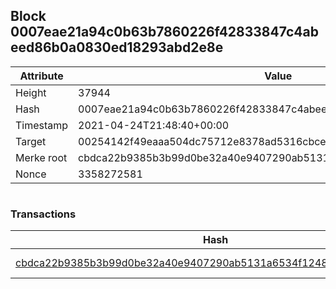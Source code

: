 ## Block 0007eae21a94c0b63b7860226f42833847c4abeed86b0a0830ed18293abd2e8e

Attribute | Value
--- | ---
Height | 37944
Hash | 0007eae21a94c0b63b7860226f42833847c4abeed86b0a0830ed18293abd2e8e
Timestamp | 2021-04-24T21:48:40+00:00
Target | 00254142f49eaaa504dc75712e8378ad5316cbcead634704b3734b6271167cc4
Merke root | cbdca22b9385b3b99d0be32a40e9407290ab5131a6534f1248d60356a2d0eb3d
Nonce | 3358272581

```

```

### Transactions

Hash | Amount
--- | ---
[cbdca22b9385b3b99d0be32a40e9407290ab5131a6534f1248d60356a2d0eb3d](cbdca22b9385b3b99d0be32a40e9407290ab5131a6534f1248d60356a2d0eb3d.md) | 10.00000000 SKEPTI 
